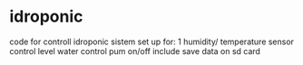# idroponic
code for controll idroponic sistem
set up for:
1 humidity/ temperature sensor
control level water
control pum on/off
include save data on sd card

